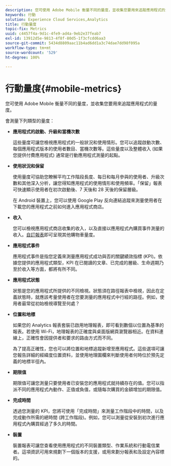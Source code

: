 ```yaml
---
description: 您可使用 Adobe Mobile 衡量不同的量度，並收集您要用來追蹤應用程式的量度。
keywords: 行動
solution: Experience Cloud Services,Analytics
title: 行動量度
topic-fix: Metrics
uuid: c4457f4a-9d1c-4fe9-ad4a-9eb2e37feab7
exl-id: 13912d5e-9813-4f8f-80d5-1f3cfcdd6aa3
source-git-commit: 5434d8809aac11b4ad6dd1a3c74dae7dd98f095a
workflow-type: tm+mt
source-wordcount: '529'
ht-degree: 100%

---
```


# 行動量度{#mobile-metrics}

您可使用 Adobe Mobile 衡量不同的量度，並收集您要用來追蹤應用程式的量度。

會測量下列類型的量度：

* **應用程式的啟動、升級和當機次數**

   這些量度可讓您檢視應用程式的一般狀況和使用情形。您可以追蹤啟動次數、每個應用程式版本的使用者數目、當機次數等。這些量度以及整體收入 (如果您提供付費應用程式) 通常是行動應用程式測量的起點。

* **使用狀況和保留**

   使用量度可協助您瞭解平均工作階段長度、每日和每月參與的使用者、升級次數和其他深入分析，讓您得知應用程式的使用情形和使用頻率。「保留」報表可快速顯示使用者在初次啟動後、7 天後和 28 天後的保留層級。

   在 Android 裝置上，您可以使用 Google Play 反向連結追蹤來測量使用者在下載您的應用程式之前如何進入應用程式商店。

* **收入**

   您可以檢視應用程式商店收集的收入，以及直接以應用程式內購買事件測量的收入。[自訂報表](/help/using/usage/reports-customize/reports-customize.md)即可呈現其他購物車量度。

* **應用程式事件**

   應用程式事件是指您定義來測量應用程式成功與否的關鍵績效指標 (KPI)。依據您提供的應用程式類型，KPI 在已閱讀的文章、已完成的層級、生命週期乃至於收入等方面，都將有所不同。

* **應用程式狀態**

   狀態是您的應用程式所提供的不同檢視。狀態須在路徑報表中檢視，因此在定義狀態時，就應該考量使用者在您要測量的應用程式中行經的路徑。例如，使用者最常從初始檢視導覽至何處？

* **位置和地標**

   如果您的 Analytics 報表套裝已啟用地理報表，即可看到數個以位置為基準的報表。若使用 Wi-Fi，地理報表的正確度與桌面版網頁瀏覽器相近。在資料連線上，正確性會因提供者和要求的路由方式而不同。

   為了提高正確性，您也可以將位置和地標追蹤新增至應用程式。這些選項可讓您報告詳細的經緯度位置資料，並使用地理圍欄來判斷使用者何時位於預先定義的地標半徑內。

* **期限值**

   期限值可讓您測量只要使用者已安裝您的應用程式就持續存在的值。您可以指派不同的應用程式內動作、正值或負值，或隨每次購買的金額增加的期限值。

* **完成時間**

   透過您測量的 KPI，您將可使用「完成時間」來測量工作階段中的時間，以及完成動作所需的總時間 (跨工作階段)。例如，您可以測量從安裝到初次進行應用程式內購買經過了多久的時間。

* **裝置**

   裝置報表可讓您查看使用應用程式的不同裝置類型、作業系統和行動電信業者。這項資訊可用來規劃下一個版本的支援，或用來劃分報表和及設定內容標的。
